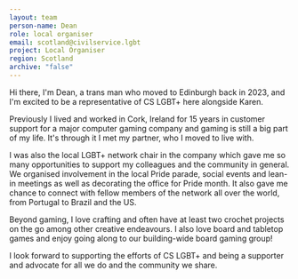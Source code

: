 ```yaml
---
layout: team
person-name: Dean
role: local organiser
email: scotland@civilservice.lgbt
project: Local Organiser
region: Scotland
archive: "false"
---
```

Hi there, I'm Dean, a trans man who moved to Edinburgh back in 2023, and I'm excited to be a representative of CS LGBT+ here alongside Karen.

Previously I lived and worked in Cork, Ireland for 15 years in customer support for a major computer gaming company and gaming is still a big part of my life. It's through it I met my partner, who I moved to live with.

I was also the local LGBT+ network chair in the company which gave me so many opportunities to support my colleagues and the community in general. We organised involvement in the local Pride parade, social events and lean-in meetings as well as decorating the office for Pride month. It also gave me chance to connect with fellow members of the network all over the world, from Portugal to Brazil and the US.

Beyond gaming, I love crafting and often have at least two crochet projects on the go among other creative endeavours. I also love board and tabletop games and enjoy going along to our building-wide board gaming group!

I look forward to supporting the efforts of CS LGBT+ and being a supporter and advocate for all we do and the community we share.